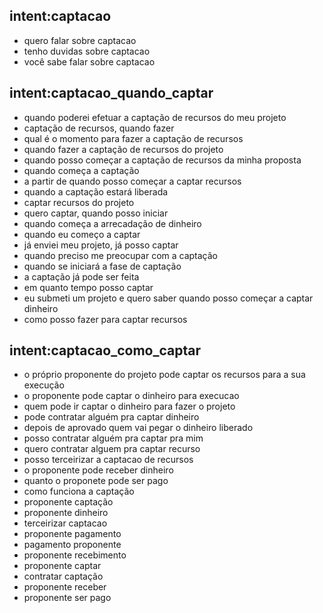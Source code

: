 <!-- Captação -->

## intent:captacao
- quero falar sobre captacao
- tenho duvidas sobre captacao
- você sabe falar sobre captacao

## intent:captacao_quando_captar
- quando poderei efetuar a captação de recursos do meu projeto
- captação de recursos, quando fazer
- qual é o momento para fazer a captação de recursos
- quando fazer a captação de recursos do projeto
- quando posso começar a captação de recursos da minha proposta
- quando começa a captação
- a partir de quando posso começar a captar recursos
- quando a captação estará liberada
- captar recursos do projeto
- quero captar, quando posso iniciar
- quando começa a arrecadação de dinheiro
- quando eu começo a captar
- já enviei meu projeto, já posso captar
- quando preciso me preocupar com a captação
- quando se iniciará a fase de captação
- a captação já pode ser feita
- em quanto tempo posso captar
- eu submeti um projeto e quero saber quando posso começar a captar dinheiro
- como posso fazer para captar recursos

## intent:captacao_como_captar
- o próprio proponente do projeto pode captar os recursos para a sua execução
- o proponente pode captar o dinheiro para execucao
- quem pode ir captar o dinheiro para fazer o projeto
- pode contratar alguém pra captar dinheiro
- depois de aprovado quem vai pegar o dinheiro liberado
- posso contratar alguém pra captar pra mim
- quero contratar alguem pra captar recurso
- posso terceirizar a captacao de recursos
- o proponente pode receber dinheiro
- quanto o proponete pode ser pago
- como funciona a captação
- proponente captação
- proponente dinheiro
- terceirizar captacao
- proponente pagamento
- pagamento proponente
- proponente recebimento
- proponente captar
- contratar captação
- proponente receber
- proponente ser pago

